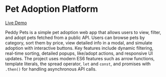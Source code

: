 # Pet Adoption Platform

[Live Demo](https://sabnira.github.io/pet-adoption-platform/) 

Peddy Pets is a simple pet adoption web app that allows users to view, filter, and adopt pets fetched from a public API. Users can browse pets by category, sort them by price, view detailed info in a modal, and simulate adoption with interactive buttons. Key features include dynamic filtering, real-time sorting, detailed popups, like/adopt actions, and responsive UI updates. The project uses modern ES6 features such as arrow functions, template literals, the spread operator, `let` and `const`, and promises with `.then()` for handling asynchronous API calls.
